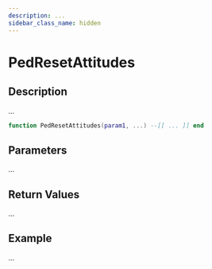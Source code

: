 ```yaml
---
description: ...
sidebar_class_name: hidden
---
```


# PedResetAttitudes

## Description

...

```lua
function PedResetAttitudes(param1, ...) --[[ ... ]] end
```

## Parameters

...

## Return Values

...

## Example

...

